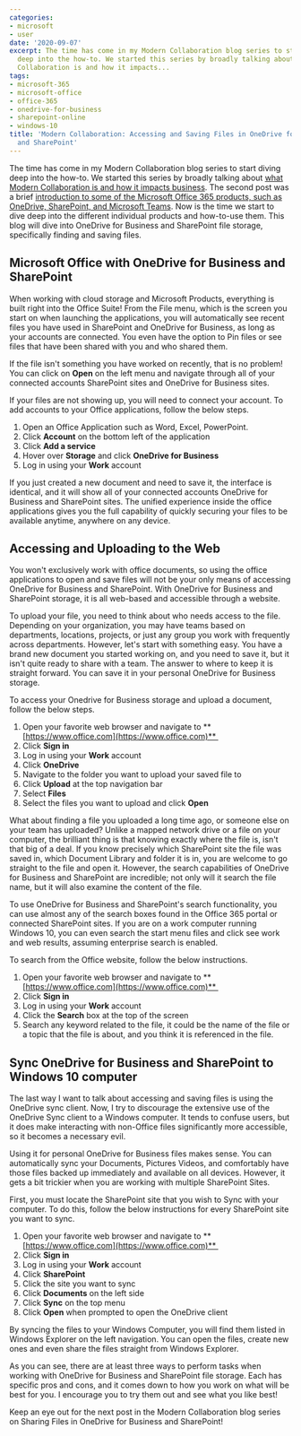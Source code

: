 ```yaml
---
categories:
- microsoft
- user
date: '2020-09-07'
excerpt: The time has come in my Modern Collaboration blog series to start diving
  deep into the how-to. We started this series by broadly talking about [what Modern
  Collaboration is and how it impacts...
tags:
- microsoft-365
- microsoft-office
- office-365
- onedrive-for-business
- sharepoint-online
- windows-10
title: 'Modern Collaboration: Accessing and Saving Files in OneDrive for Business
  and SharePoint'
---
```


The time has come in my Modern Collaboration blog series to start diving deep into the how-to. We started this series by broadly talking about [what Modern Collaboration is and how it impacts business](https://mattblogsit.com/microsoft/what-is-modern-collaboration-and-how-does-it-impact-business). The second post was a brief [introduction to some of the Microsoft Office 365 products, such as OneDrive, SharePoint, and Microsoft Teams](https://mattblogsit.com/microsoft/modern-collaboration-with-microsoft-onedrive-sharepoint-and-teams). Now is the time we start to dive deep into the different individual products and how-to-use them. This blog will dive into OneDrive for Business and SharePoint file storage, specifically finding and saving files.

## Microsoft Office with OneDrive for Business and SharePoint

When working with cloud storage and Microsoft Products, everything is built right into the Office Suite! From the File menu, which is the screen you start on when launching the applications, you will automatically see recent files you have used in SharePoint and OneDrive for Business, as long as your accounts are connected. You even have the option to Pin files or see files that have been shared with you and who shared them.

If the file isn't something you have worked on recently, that is no problem! You can click on **Open** on the left menu and navigate through all of your connected accounts SharePoint sites and OneDrive for Business sites. 

If your files are not showing up, you will need to connect your account. To add accounts to your Office applications, follow the below steps.

1. Open an Office Application such as Word, Excel, PowerPoint.
2. Click **Account** on the bottom left of the application
3. Click **Add a service** 
4. Hover over **Storage** and click **OneDrive for Business**
5. Log in using your **Work** account

If you just created a new document and need to save it, the interface is identical, and it will show all of your connected accounts OneDrive for Business and SharePoint sites. The unified experience inside the office applications gives you the full capability of quickly securing your files to be available anytime, anywhere on any device.

## Accessing and Uploading to the Web

You won't exclusively work with office documents, so using the office applications to open and save files will not be your only means of accessing OneDrive for Business and SharePoint. With OneDrive for Business and SharePoint storage, it is all web-based and accessible through a website.

To upload your file, you need to think about who needs access to the file. Depending on your organization, you may have teams based on departments, locations, projects, or just any group you work with frequently across departments. However, let's start with something easy. You have a brand new document you started working on, and you need to save it, but it isn't quite ready to share with a team. The answer to where to keep it is straight forward. You can save it in your personal OneDrive for Business storage.

To access your Onedrive for Business storage and upload a document, follow the below steps.

1. Open your favorite web browser and navigate to **[https://www.office.com](https://www.office.com)** 
2. Click **Sign in**
3. Log in using your **Work** account
4. Click **OneDrive**
5. Navigate to the folder you want to upload your saved file to
6. Click **Upload** at the top navigation bar
7. Select **Files**
8. Select the files you want to upload and click **Open**

What about finding a file you uploaded a long time ago, or someone else on your team has uploaded? Unlike a mapped network drive or a file on your computer, the brilliant thing is that knowing exactly where the file is, isn't that big of a deal. If you know precisely which SharePoint site the file was saved in, which Document Library and folder it is in, you are welcome to go straight to the file and open it. However, the search capabilities of OneDrive for Business and SharePoint are incredible; not only will it search the file name, but it will also examine the content of the file.

To use OneDrive for Business and SharePoint's search functionality, you can use almost any of the search boxes found in the Office 365 portal or connected SharePoint sites. If you are on a work computer running Windows 10, you can even search the start menu files and click see work and web results, assuming enterprise search is enabled.

To search from the Office website, follow the below instructions.

1. Open your favorite web browser and navigate to **[https://www.office.com](https://www.office.com)** 
2. Click **Sign in**
3. Log in using your **Work** account
4. Click the **Search** box at the top of the screen
5. Search any keyword related to the file, it could be the name of the file or a topic that the file is about, and you think it is referenced in the file.

## Sync OneDrive for Business and SharePoint to Windows 10 computer

The last way I want to talk about accessing and saving files is using the OneDrive sync client. Now, I try to discourage the extensive use of the OneDrive Sync client to a Windows computer. It tends to confuse users, but it does make interacting with non-Office files significantly more accessible, so it becomes a necessary evil.

Using it for personal OneDrive for Business files makes sense. You can automatically sync your Documents, Pictures Videos, and comfortably have those files backed up immediately and available on all devices. However, it gets a bit trickier when you are working with multiple SharePoint Sites.

First, you must locate the SharePoint site that you wish to Sync with your computer. To do this, follow the below instructions for every SharePoint site you want to sync.

1. Open your favorite web browser and navigate to **[https://www.office.com](https://www.office.com)** 
2. Click **Sign in**
3. Log in using your **Work** account
4. Click **SharePoint**
5. Click the site you want to sync
6. Click **Documents** on the left side
7. Click **Sync** on the top menu
8. Click **Open** when prompted to open the OneDrive client

By syncing the files to your Windows Computer, you will find them listed in Windows Explorer on the left navigation. You can open the files, create new ones and even share the files straight from Windows Explorer.

As you can see, there are at least three ways to perform tasks when working with OneDrive for Business and SharePoint file storage. Each has specific pros and cons, and it comes down to how you work on what will be best for you. I encourage you to try them out and see what you like best!

Keep an eye out for the next post in the Modern Collaboration blog series on Sharing Files in OneDrive for Business and SharePoint!